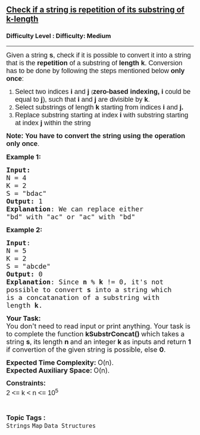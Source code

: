 <h2><a href="https://www.geeksforgeeks.org/problems/check-if-a-string-is-repetition-of-its-substring-of-k-length3302/1">Check if a string is repetition of its substring of k-length</a></h2><h3>Difficulty Level : Difficulty: Medium</h3><hr><div class="problems_problem_content__Xm_eO"><p><span style="font-family: arial, helvetica, sans-serif;"><span style="font-size: 18px;">Given a string <strong>s</strong>, check if it is possible to convert it into a string that is the <strong>repetition </strong>of a substring of <strong>length k</strong>. Conversion has to be done by following the steps mentioned below <strong>only once</strong>:</span></span></p>
<ol>
<li><span style="font-family: arial, helvetica, sans-serif;"><span style="font-size: 18px;">Select two indices&nbsp;<strong>i&nbsp;</strong>and&nbsp;<strong>j&nbsp;</strong></span></span>(<strong style="font-family: arial, helvetica, sans-serif; font-size: 18px;">zero-based indexing, i </strong><span style="font-family: arial, helvetica, sans-serif; font-size: 18px;">could be equal to </span><strong style="font-family: arial, helvetica, sans-serif; font-size: 18px;">j</strong><span style="font-family: arial, helvetica, sans-serif; font-size: 18px;">), such that <strong>i</strong> and <strong>j </strong>are divisible by <strong>k</strong>.</span></li>
<li><span style="font-family: arial, helvetica, sans-serif; font-size: 18px;">Select substrings of length <strong>k</strong> starting from indices <strong>i</strong> and <strong>j.</strong></span></li>
<li><span style="font-family: arial, helvetica, sans-serif; font-size: 18px;">Replace substring starting at index <strong>i</strong> with substring starting at index <strong>j </strong>within the string</span></li>
</ol>
<p><strong><span style="font-family: arial, helvetica, sans-serif; font-size: 18px;">Note:&nbsp;</span></strong><span style="font-family: arial, helvetica, sans-serif; font-size: 18px;"><strong>You have to convert the string using the operation only once</strong>.</span></p>
<p><span style="font-size: 18px;"><strong>Example 1:</strong></span></p>
<pre><span style="font-size: 18px;"><strong>Input:</strong>
N = 4<br>K = 2<br>S = "bdac"
<strong>Output:</strong> 1
<strong>Explanation</strong>: We can replace either
"bd" with "ac" or "ac" with "bd"
</span></pre>
<p><span style="font-size: 18px;"><strong>Example 2:</strong></span></p>
<pre><span style="font-size: 18px;"><strong>Input</strong>: 
N = 5<br>K = 2<br>S = "abcde"
<strong>Output:</strong> 0
<strong>Explanation</strong>: Since <strong>n</strong> % <strong>k</strong> != 0, it's not 
possible to convert <strong>s</strong> into a string which
is a concatanation of a substring with 
length <strong>k</strong>.</span>
</pre>
<p><span style="font-size: 18px;"><strong>Your Task:</strong><br>You don't need to read input or print anything. Your task is to complete the function&nbsp;<strong>kSubstrConcat()&nbsp;</strong>which takes a string <strong>s</strong>, its length <strong>n </strong>and an integer <strong>k </strong>as inputs and return <strong>1</strong> if convertion of the given string is possible, else <strong>0</strong>.</span></p>
<p><span style="font-size: 18px;"><strong>Expected Time Complexity:&nbsp;</strong>O(n).<br><strong>Expected Auxiliary Space:&nbsp;</strong>O(n).</span></p>
<p><span style="font-size: 18px;"><span style="font-family: arial,helvetica,sans-serif;"><strong>Constraints:</strong></span></span><br><span style="font-size: 18px;"><span style="font-family: arial,helvetica,sans-serif;">2 &lt;= k &lt; n &lt;= 10<sup>5</sup></span></span></p></div><br><p><span style=font-size:18px><strong>Topic Tags : </strong><br><code>Strings</code>&nbsp;<code>Map</code>&nbsp;<code>Data Structures</code>&nbsp;